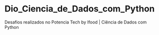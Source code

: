 # Dio_Ciencia_de_Dados_com_Python
 Desafios realizados no Potencia Tech by Ifood | Ciência de Dados com Python
